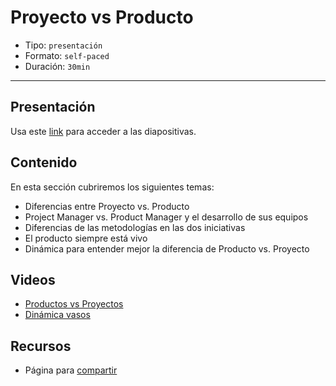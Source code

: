 # Proyecto vs Producto

* Tipo: `presentación`
* Formato: `self-paced`
* Duración: `30min`

***

## Presentación

Usa este [link](https://drive.google.com/open?id=1tbE4akUMtSng4GJzMd0hxfUSmTiHlbZhOT-ais6I730)
para acceder a las diapositivas.

## Contenido

En esta sección cubriremos los siguientes temas:

* Diferencias entre Proyecto vs. Producto
* Project Manager vs. Product Manager y el desarrollo de sus equipos
* Diferencias de las metodologías en las dos iniciativas
* El producto siempre está vivo
* Dinámica para entender mejor la diferencia de Producto vs. Proyecto

## Videos

* [Productos vs Proyectos](https://www.useloom.com/share/9c42ba1a7af844aab01dc81aa9e002a1)
* [Dinámica vasos](https://www.useloom.com/share/ed9422dac0c444588ca6aebf48125045)

## Recursos

* Página para [compartir](https://docs.google.com/document/d/1rb1IwIGWAm8ACbU43pIHnThxvA9CrghZY-Cn09g8kJY/edit)